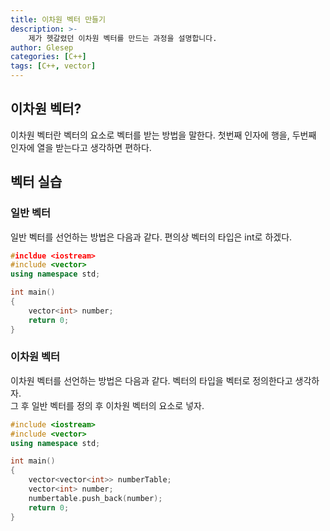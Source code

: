 ```yaml
---
title: 이차원 벡터 만들기
description: >- 
    제가 헷갈렸던 이차원 벡터를 만드는 과정을 설명합니다.
author: Glesep
categories: [C++]
tags: [C++, vector]
---
```


## 이차원 벡터?
이차원 벡터란 벡터의 요소로 벡터를 받는 방법을 말한다. 첫번째 인자에 행을, 두번째 인자에 열을 받는다고 생각하면 편하다.

## 벡터 실습
### 일반 벡터
일반 벡터를 선언하는 방법은 다음과 같다. 편의상 벡터의 타입은 int로 하겠다.
```C++
#incldue <iostream>
#include <vector>
using namespace std;

int main()
{
    vector<int> number;
    return 0;
}
```
### 이차원 벡터
이차원 벡터를 선언하는 방법은 다음과 같다. 벡터의 타입을 벡터로 정의한다고 생각하자.  
그 후 일반 벡터를 정의 후 이차원 벡터의 요소로 넣자.
```C++
#include <iostream>
#include <vector>
using namespace std;

int main()
{
    vector<vector<int>> numberTable;    
    vector<int> number;                
    numbertable.push_back(number);
    return 0;
}





